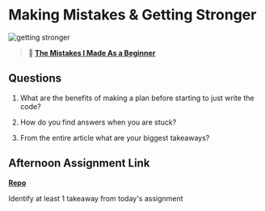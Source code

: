 # Making Mistakes & Getting Stronger

![getting stronger](https://bcw.blob.core.windows.net/public/img/lesson-images/js-bootcamp-logo.jpg)

> **📖 [The Mistakes I Made As a Beginner](https://codeworksacademy.com/fs-student-guide/resources/wk2/06-Coding-Mistakes)**

## Questions

1. What are the benefits of making a plan before starting to just write the code?

2. How do you find answers when you are stuck?

3. From the entire article what are your biggest takeaways?

## Afternoon Assignment Link

**[Repo](https://github.com/JeffreyWatson/<ASSIGNMENT_REPO>)**

Identify at least 1 takeaway from today's assignment
